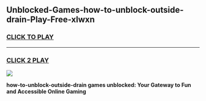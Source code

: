 
## Unblocked-Games-how-to-unblock-outside-drain-Play-Free-xlwxn
<h3>
<a href="https://premium76.site?title=how-to-unblock-outside-drain&ref=20M">CLICK TO PLAY</a></h3>
<hr>

<h3>
<a href="https://premium76.site?title=how-to-unblock-outside-drain&ref=20M">CLICK 2 PLAY</a>
  
</h3>

<a href="https://premium76.site?title=how-to-unblock-outside-drain&ref=19M"><img src="https://clearcache.store/games.png"></a>


**how-to-unblock-outside-drain games unblocked: Your Gateway to Fun and Accessible Online Gaming**
